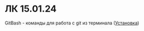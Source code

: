 # ЛК 15.01.24
GitBash - команды для работа с git из терминала ([Установка](https://git-scm.com/downloads))
